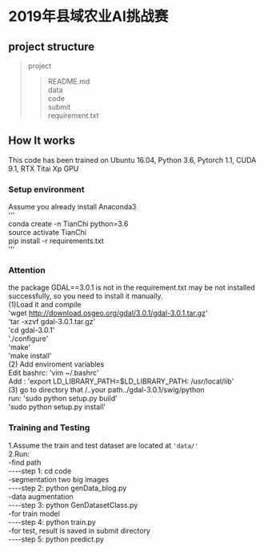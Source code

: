 2019年县域农业AI挑战赛
===================
project structure
-------------------
>project <br>
>> README.md <br>
>> data <br>
>> code <br>
>> submit <br>
>> requirement.txt <br>

How It works
------------------
This code has been trained on Ubuntu 16.04, Python 3.6, Pytorch 1.1, CUDA 9.1, RTX Titai Xp GPU <br>
### Setup environment <br>
Assume you already install Anaconda3 <br>
''' <br>
conda create -n TianChi python=3.6 <br>
source activate TianChi <br>
pip install -r requirements.txt <br>
''' <br>
### Attention
the package GDAL==3.0.1 is not in the requirement.txt may be not installed successfully, so you need to install it manually. <br>
(1)Load it and compile <br>
'wget http://download.osgeo.org/gdal/3.0.1/gdal-3.0.1.tar.gz' <br>
'tar -xzvf gdal-3.0.1.tar.gz' <br>
'cd gdal-3.0.1' <br>
'./configure' <br>
'make' <br>
'make install' <br>
(2) Add enviroment variables <br>
Edit bashrc: 'vim ~/.bashrc' <br>
Add : 'export LD_LIBRARY_PATH=$LD_LIBRARY_PATH: /usr/local/lib' <br>
(3) go to directory that /..your path../gdal-3.0.1/swig/python <br>
run: 'sudo python setup.py build' <br>
     'sudo python setup.py install' <br>
### Training and Testing <br>
1.Assume the train and test dataset are located at `'data/'` <br>
2.Run: <br>
-find path <br>
----step 1: cd code <br>
-segmentation two big images <br>
----step 2: python genData_blog.py <br>
-data augmentation <br>
----step 3: python GenDatasetClass.py <br>
-for train model <br>
----step 4: python train.py <br>
-for test, result is saved in submit directory <br>
----step 5: python predict.py


